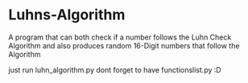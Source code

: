 # Luhns-Algorithm
A program that can both check if a number follows the Luhn Check Algorithm and also produces random 16-Digit numbers that follow the Algorithm

just run luhn_algorithm.py dont forget to have functionslist.py
:D
